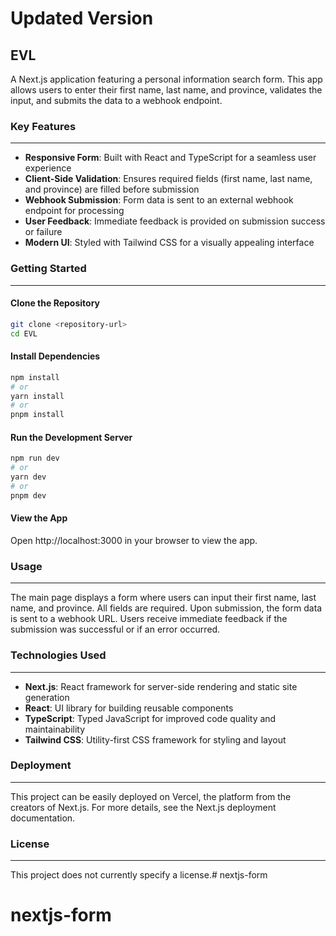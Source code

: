 **Updated Version**
=====================

## EVL
A Next.js application featuring a personal information search form. This app allows users to enter their first name, last name, and province, validates the input, and submits the data to a webhook endpoint.

### Key Features
---------------

* **Responsive Form**: Built with React and TypeScript for a seamless user experience
* **Client-Side Validation**: Ensures required fields (first name, last name, and province) are filled before submission
* **Webhook Submission**: Form data is sent to an external webhook endpoint for processing
* **User Feedback**: Immediate feedback is provided on submission success or failure
* **Modern UI**: Styled with Tailwind CSS for a visually appealing interface

### Getting Started
-----------------

#### Clone the Repository
```bash
git clone <repository-url>
cd EVL
```

#### Install Dependencies
```bash
npm install
# or
yarn install
# or
pnpm install
```

#### Run the Development Server
```bash
npm run dev
# or
yarn dev
# or
pnpm dev
```

#### View the App
Open http://localhost:3000 in your browser to view the app.

### Usage
-----

The main page displays a form where users can input their first name, last name, and province. All fields are required. Upon submission, the form data is sent to a webhook URL. Users receive immediate feedback if the submission was successful or if an error occurred.

### Technologies Used
-------------------

* **Next.js**: React framework for server-side rendering and static site generation
* **React**: UI library for building reusable components
* **TypeScript**: Typed JavaScript for improved code quality and maintainability
* **Tailwind CSS**: Utility-first CSS framework for styling and layout

### Deployment
------------

This project can be easily deployed on Vercel, the platform from the creators of Next.js. For more details, see the Next.js deployment documentation.

### License
-------

This project does not currently specify a license.# nextjs-form
# nextjs-form
